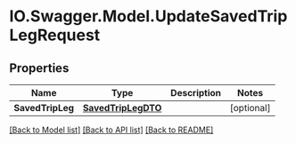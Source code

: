 # IO.Swagger.Model.UpdateSavedTripLegRequest
## Properties

Name | Type | Description | Notes
------------ | ------------- | ------------- | -------------
**SavedTripLeg** | [**SavedTripLegDTO**](SavedTripLegDTO.md) |  | [optional] 

[[Back to Model list]](../README.md#documentation-for-models) [[Back to API list]](../README.md#documentation-for-api-endpoints) [[Back to README]](../README.md)

